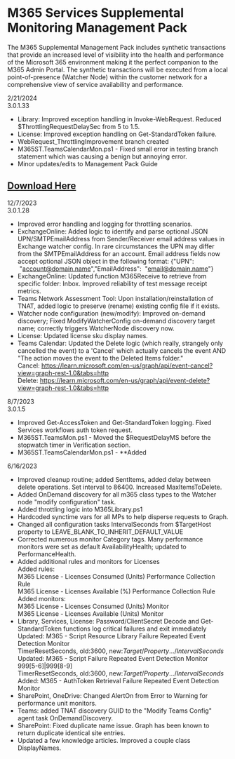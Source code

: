 # M365 Services Supplemental Monitoring Management Pack 
The M365 Supplemental Management Pack includes synthetic transactions that provide an increased level of visibility into the health and performance of the Microsoft 365 environment making it the perfect companion to the M365 Admin Portal. The synthetic transactions will be executed from a local point-of-presence (Watcher Node) within the customer network for a comprehensive view of service availability and performance.  

2/21/2024 <br>
3.0.1.33
- Library: Improved exception handling in Invoke-WebRequest. Reduced $ThrottlingRequestDelaySec from 5 to 1.5. 
- License: Improved exception handling on Get-StandardToken failure.
- WebRequest_ThrottlingImprovement branch created
- M365ST.TeamsCalendarMon.ps1 - Fixed small error in testing branch statement which was causing a benign but annoying error.
- Minor updates/edits to Management Pack Guide

## [Download Here][Download]

[Download]: https://github.com/monitoringguys/M365SMP/releases/download/M365SMPv3/M365.Supplemental.MP-V3.0.1.33.zip


12/7/2023 <br>
3.0.1.28
- Improved error handling and logging for throttling scenarios.
- ExchangeOnline: Added logic to identify and parse optional JSON UPN/SMTPEmailAddress from Sender/Receiver email address values in Exchange watcher config. In rare circumstances the UPN may differ from the SMTPEmailAddress for an account. Email address fields now accept optional JSON object in the following format: {"UPN":  "account@domain.name","EmailAddress":  "email@domain.name"}
- ExchangeOnline: Updated function M365Receive to retrieve from specific folder: Inbox. Improved reliability of test message receipt metrics.
- Teams Network Assessment Tool: Upon installation/reinstallation of TNAT, added logic to preserve (rename) existing config file if it exists.
- Watcher node configuration (new/modify): Improved on-demand discovery; Fixed ModifyWatcherConfig on-demand discovery target name; correctly triggers WatcherNode discovery now.
- License: Updated license sku display names.
- Teams Calendar: Updated the Delete logic (which really, strangely only cancelled the event) to a 'Cancel' which actually cancels the event AND "The action moves the event to the Deleted Items folder." <br>
Cancel: https://learn.microsoft.com/en-us/graph/api/event-cancel?view=graph-rest-1.0&tabs=http <br>
Delete: https://learn.microsoft.com/en-us/graph/api/event-delete?view=graph-rest-1.0&tabs=http <br>

8/7/2023 <br>
3.0.1.5
- Improved Get-AccessToken and Get-StandardToken logging. Fixed Services workflows auth token request. 
- M365ST.TeamsMon.ps1 - Moved the $RequestDelayMS before the stopwatch timer in Verification section.
- M365ST.TeamsCalendarMon.ps1 - **Added
  
6/16/2023
- Improved cleanup routine; added SentItems, added delay between delete operations. Set interval to 86400. Increased MaxItemsToDelete. 
 - Added OnDemand discovery for all m365 class types to the Watcher node "modify configuration" task.
 - Added throttling logic into M365Library.ps1
 - Hardcoded synctime vars for all MPs to help disperse requests to Graph.
 - Changed all configuration tasks IntervalSeconds from $TargetHost property to LEAVE_BLANK_TO_INHERIT_DEFAULT_VALUE
 - Corrected numerous monitor Category tags. Many performance monitors were set as default AvailabilityHealth; updated to PerformanceHealth.
 - Added additional rules and monitors for Licenses  
      Added rules:  
            M365 License - Licenses Consumed (Units) Performance Collection Rule  
            M365 License - Licenses Available (%) Performance Collection Rule  
      Added monitors:  
            M365 License - Licenses Consumed (Units) Monitor  
            M365 License - Licenses Available (Units) Monitor  
- Library, Services, License: Password/ClientSecret Decode and Get-StandardToken functions log critical failures and exit immediately  
      Updated: M365 <namespace> - Script Resource Library Failure Repeated Event Detection Monitor  
            TimerResetSeconds, old:3600, new:$Target/Property.../IntervalSeconds$  
      Updated: M365 <namespace> - Script Failure Repeated Event Detection Monitor  
            <RepeatedRegExEventDisplayNumber>999[5-6]|999[8-9]</RepeatedRegExEventDisplayNumber>  
            TimerResetSeconds, old:3600, new:$Target/Property.../IntervalSeconds$  
      Added: M365 <namespace> - AuthToken Retrieval Failure Repeated Event Detection Monitor  
 - SharePoint, OneDrive: Changed AlertOn from Error to Warning for performance unit monitors.
 - Teams: added TNAT discovery GUID to the "Modify Teams Config" agent task OnDemandDiscovery.
 - SharePoint: Fixed duplicate name issue. Graph has been known to return duplicate identical site entries.
 - Updated a few knowledge articles. Improved a couple class DisplayNames.



